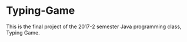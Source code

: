 # Typing-Game
This is the final project of the 2017-2 semester Java programming class, Typing Game.

